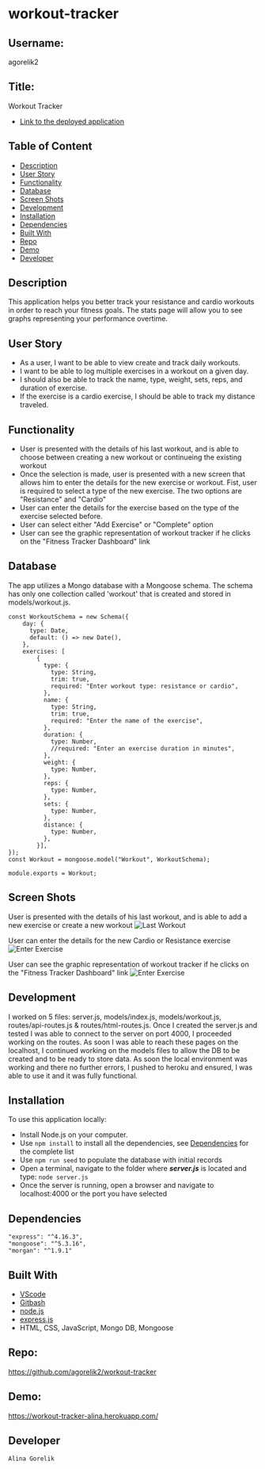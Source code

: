 # workout-tracker

## Username:

agorelik2

## Title:

Workout Tracker

- [Link to the deployed application](https://workout-tracker-alina.herokuapp.com/_)

## Table of Content

- [Description](#description)
- [User Story](#user-story)
- [Functionality](#functionality)
- [Database](#database)
- [Screen Shots](#screen-shots)
- [Development](#development)
- [Installation](#installation)
- [Dependencies](#dependencies)
- [Built With](#built-with)
- [Repo](#repo)
- [Demo](#demo)
- [Developer](#developer)

## Description

This application helps you better track your resistance and cardio workouts in order to reach your fitness goals. The stats page will allow you to see graphs representing your performance overtime.

## User Story

- As a user, I want to be able to view create and track daily workouts.
- I want to be able to log multiple exercises in a workout on a given day.
- I should also be able to track the name, type, weight, sets, reps, and duration of exercise.
- If the exercise is a cardio exercise, I should be able to track my distance traveled.

## Functionality

- User is presented with the details of his last workout, and is able to choose between creating a new workout or continueing the existing workout
- Once the selection is made, user is presented with a new screen that allows him to enter the details for the new exercise or workout. Fist, user is required to select a type of the new exercise. The two options are "Resistance" and "Cardio"
- User can enter the details for the exercise based on the type of the exercise selected before.
- User can select either "Add Exercise" or "Complete" option
- User can see the graphic representation of workout tracker if he clicks on the "Fitness Tracker Dashboard" link

## Database

The app utilizes a Mongo database with a Mongoose schema. The schema has only one collection called 'workout' that is created and stored in models/workout.js.

```
const WorkoutSchema = new Schema({
    day: {
      type: Date,
      default: () => new Date(),
    },
    exercises: [
        {
          type: {
            type: String,
            trim: true,
            required: "Enter workout type: resistance or cardio",
          },
          name: {
            type: String,
            trim: true,
            required: "Enter the name of the exercise",
          },
          duration: {
            type: Number,
            //required: "Enter an exercise duration in minutes",
          },
          weight: {
            type: Number,
          },
          reps: {
            type: Number,
          },
          sets: {
            type: Number,
          },
          distance: {
            type: Number,
          },
        }],
});
const Workout = mongoose.model("Workout", WorkoutSchema);

module.exports = Workout;
```

## Screen Shots

User is presented with the details of his last workout, and is able to add a new exercise or create a new workout
![Last Workout](public/assets/images/last_workout.png)

User can enter the details for the new Cardio or Resistance exercise
![Enter Exercise](public/assets/images/enter_exercise.png)

User can see the graphic representation of workout tracker if he clicks on the "Fitness Tracker Dashboard" link
![Enter Exercise](public/assets/images/graphic_stats.png)

## Development

I worked on 5 files: server.js, models/index.js, models/workout.js, routes/api-routes.js & routes/html-routes.js. Once I created the server.js and tested I was able to connect to the server on port 4000, I proceeded working on the routes. As soon I was able to reach these pages on the localhost, I continued working on the models files to allow the DB to be created and to be ready to store data.
As soon the local environment was working and there no further errors, I pushed to heroku and ensured, I was able to use it and it was fully functional.

## Installation

To use this application locally:

- Install Node.js on your computer.
- Use `npm install` to install all the dependencies, see [Dependencies](#dependencies) for the complete list
- Use `npm run seed` to populate the database with initial records
- Open a terminal, navigate to the folder where **_server.js_** is located and type: `node server.js`
- Once the server is running, open a browser and navigate to localhost:4000 or the port you have selected

## Dependencies

    "express": "^4.16.3",
    "mongoose": "^5.3.16",
    "morgan": "^1.9.1"

## Built With

- [VScode](https://code.visualstudio.com/)
- [Gitbash](https://gitforwindows.org/)
- [node.js](https://nodejs.org/en/)
- [express.js](https://expressjs.com/)
- HTML, CSS, JavaScript, Mongo DB, Mongoose

## Repo:

https://github.com/agorelik2/workout-tracker

## Demo:

https://workout-tracker-alina.herokuapp.com/

## Developer

    Alina Gorelik
